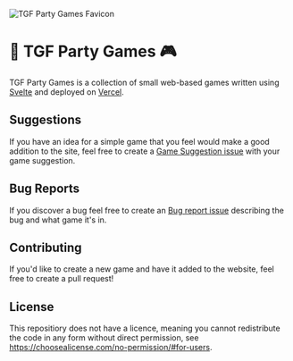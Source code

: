 ![TGF Party Games Favicon](/static/favicon.png)
# 🎉 TGF Party Games 🎮
TGF Party Games is a collection of small web-based games written using [Svelte](https://svelte.dev/) and deployed on [Vercel](http://vercel.com/).

Suggestions
---
If you have an idea for a simple game that you feel would make a good addition to the site, feel free to create a [Game Suggestion issue](https://github.com/thegamingninja/tgf-party-games/issues/new/choose) with your game suggestion.

Bug Reports
---
If you discover a bug feel free to create an [Bug report issue](https://github.com/thegamingninja/tgf-party-games/issues/new/choose) describing the bug and what game it's in.

Contributing
---
If you'd like to create a new game and have it added to the website, feel free to create a pull request!

License
---

This repositiory does not have a licence, meaning you cannot redistribute the code in any form without direct permission, see https://choosealicense.com/no-permission/#for-users.
